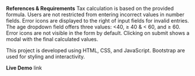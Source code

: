 **References & Requirements**
Tax calculation is based on the provided formula.
Users are not restricted from entering incorrect values in number fields.
Error icons are displayed to the right of input fields for invalid entries.
The age dropdown field offers three values: <40, ≥ 40 & < 60, and ≥ 60.
Error icons are not visible in the form by default.
Clicking on submit shows a modal with the final calculated values.

This project is developed using HTML, CSS, and JavaScript. Bootstrap are used for styling and interactivity.

**Live Demo**
link 
